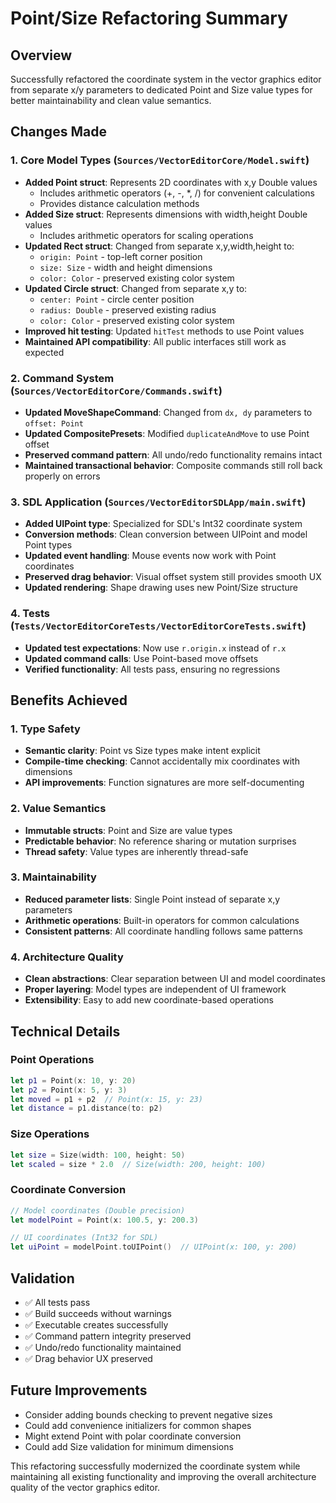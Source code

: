 # Point/Size Refactoring Summary

## Overview
Successfully refactored the coordinate system in the vector graphics editor from separate x/y parameters to dedicated Point and Size value types for better maintainability and clean value semantics.

## Changes Made

### 1. Core Model Types (`Sources/VectorEditorCore/Model.swift`)
- **Added Point struct**: Represents 2D coordinates with x,y Double values
  - Includes arithmetic operators (+, -, *, /) for convenient calculations
  - Provides distance calculation methods
- **Added Size struct**: Represents dimensions with width,height Double values
  - Includes arithmetic operators for scaling operations
- **Updated Rect struct**: Changed from separate x,y,width,height to:
  - `origin: Point` - top-left corner position
  - `size: Size` - width and height dimensions
  - `color: Color` - preserved existing color system
- **Updated Circle struct**: Changed from separate x,y to:
  - `center: Point` - circle center position
  - `radius: Double` - preserved existing radius
  - `color: Color` - preserved existing color system
- **Improved hit testing**: Updated `hitTest` methods to use Point values
- **Maintained API compatibility**: All public interfaces still work as expected

### 2. Command System (`Sources/VectorEditorCore/Commands.swift`)
- **Updated MoveShapeCommand**: Changed from `dx, dy` parameters to `offset: Point`
- **Updated CompositePresets**: Modified `duplicateAndMove` to use Point offset
- **Preserved command pattern**: All undo/redo functionality remains intact
- **Maintained transactional behavior**: Composite commands still roll back properly on errors

### 3. SDL Application (`Sources/VectorEditorSDLApp/main.swift`)
- **Added UIPoint type**: Specialized for SDL's Int32 coordinate system
- **Conversion methods**: Clean conversion between UIPoint and model Point types
- **Updated event handling**: Mouse events now work with Point coordinates
- **Preserved drag behavior**: Visual offset system still provides smooth UX
- **Updated rendering**: Shape drawing uses new Point/Size structure

### 4. Tests (`Tests/VectorEditorCoreTests/VectorEditorCoreTests.swift`)
- **Updated test expectations**: Now use `r.origin.x` instead of `r.x`
- **Updated command calls**: Use Point-based move offsets
- **Verified functionality**: All tests pass, ensuring no regressions

## Benefits Achieved

### 1. Type Safety
- **Semantic clarity**: Point vs Size types make intent explicit
- **Compile-time checking**: Cannot accidentally mix coordinates with dimensions
- **API improvements**: Function signatures are more self-documenting

### 2. Value Semantics
- **Immutable structs**: Point and Size are value types
- **Predictable behavior**: No reference sharing or mutation surprises
- **Thread safety**: Value types are inherently thread-safe

### 3. Maintainability
- **Reduced parameter lists**: Single Point instead of separate x,y parameters
- **Arithmetic operations**: Built-in operators for common calculations
- **Consistent patterns**: All coordinate handling follows same patterns

### 4. Architecture Quality
- **Clean abstractions**: Clear separation between UI and model coordinates
- **Proper layering**: Model types are independent of UI framework
- **Extensibility**: Easy to add new coordinate-based operations

## Technical Details

### Point Operations
```swift
let p1 = Point(x: 10, y: 20)
let p2 = Point(x: 5, y: 3)
let moved = p1 + p2  // Point(x: 15, y: 23)
let distance = p1.distance(to: p2)
```

### Size Operations
```swift
let size = Size(width: 100, height: 50)
let scaled = size * 2.0  // Size(width: 200, height: 100)
```

### Coordinate Conversion
```swift
// Model coordinates (Double precision)
let modelPoint = Point(x: 100.5, y: 200.3)

// UI coordinates (Int32 for SDL)
let uiPoint = modelPoint.toUIPoint()  // UIPoint(x: 100, y: 200)
```

## Validation
- ✅ All tests pass
- ✅ Build succeeds without warnings
- ✅ Executable creates successfully
- ✅ Command pattern integrity preserved
- ✅ Undo/redo functionality maintained
- ✅ Drag behavior UX preserved

## Future Improvements
- Consider adding bounds checking to prevent negative sizes
- Could add convenience initializers for common shapes
- Might extend Point with polar coordinate conversion
- Could add Size validation for minimum dimensions

This refactoring successfully modernized the coordinate system while maintaining all existing functionality and improving the overall architecture quality of the vector graphics editor.